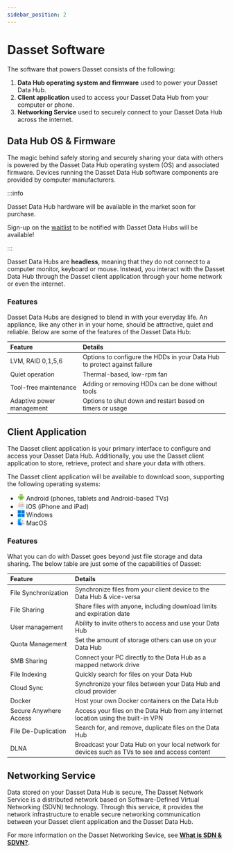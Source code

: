 ```yaml
---
sidebar_position: 2
---
```


# Dasset Software

The software that powers Dasset consists of the following:

1. **Data Hub operating system and firmware** used to power your Dasset Data Hub.
2. **Client application** used to access your Dasset Data Hub from your computer or phone.
3. **Networking Service** used to securely connect to your Dasset Data Hub across the internet.

## Data Hub OS & Firmware

The magic behind safely storing and securely sharing your data with others is powered by the Dasset
Data Hub operating system (OS) and associated firmware.  Devices running the Dasset Data Hub software
components are provided by computer manufacturers.

:::info

Dasset Data Hub hardware will be available in the market soon for purchase.

Sign-up on the [waitlist](https://forms.gle/4x1JTsdVEz5kqG2h7) to be notified with Dasset Data Hubs will be available!

:::

Dasset Data Hubs are **headless**, meaning that they do not connect to a computer monitor, keyboard or
mouse.  Instead, you interact with the Dasset Data Hub through the Dasset client application through
your home network or even the internet.

### Features
Dasset Data Hubs are designed to blend in with your everyday life.  An appliance, like any other in
in your home, should be attractive, quiet and reliable.  Below are some of the features of the
Dasset Data Hub:

| Feature                   | Details                                                   |
|:--------------------------|:----------------------------------------------------------|
| LVM, RAID 0,1,5,6         | Options to configure the HDDs in your Data Hub to protect against failure        |
| Quiet operation           | Thermal-based, low-rpm fan                                |
| Tool-free maintenance     | Adding or removing HDDs can be done without tools         |
| Adaptive power management | Options to shut down and restart based on timers or usage |


## Client Application

The Dasset client application is your primary interface to configure and access your Dasset Data Hub.
Additionally, you use the Dasset client application to store, retrieve, protect and share your data
with others.

The Dasset client application will be available to download soon, supporting the following operating
systems:

* ![Android](android16x16.png)  Android (phones, tablets and Android-based TVs)
* ![iOS](ios16x16.png)  iOS (iPhone and iPad)
* ![Windows](windows16x16.png)  Windows
* ![MacOS](macos16x16.png)  MacOS

### Features
What you can do with Dasset goes beyond just file storage and data sharing.  The below table are
just some of the capabilities of Dasset:

| Feature               | Details                                                   |
|:----------------------|:----------------------------------------------------------|
| File Synchronization  | Synchronize files from your client device to the Data Hub & vice-versa |
| File Sharing          | Share files with anyone, including download limits and expiration date |
| User management       | Ability to invite others to access and use your Data Hub    |
| Quota Management      | Set the amount of storage others can use on your Data Hub    |
| SMB Sharing | Connect your PC directly to the Data Hub as a mapped network drive |
| File Indexing | Quickly search for files on your Data Hub |
| Cloud Sync | Synchronize your files between your Data Hub and cloud provider |
| Docker | Host your own Docker containers on the Data Hub |
| Secure Anywhere Access | Access your files on the Data Hub from any internet location using the built-in VPN |
| File De-Duplication | Search for, and remove, duplicate files on the Data Hub |
| DLNA | Broadcast your Data Hub on your local network for devices such as TVs to see and access content |

## Networking Service
Data stored on your Dasset Data Hub is secure, 
The Dasset Network Service is a distributed network based on Software-Defined Virtual Networking (SDVN)
technology. Through this service, it provides the network infrastructure to enable secure networking
communication between your Dasset client application and the Dasset Data Hub.

For more information on the Dasset Networking Sevice, see [**What is SDN & SDVN?**](../concepts/sdnsdvn.md).